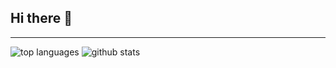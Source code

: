 ## Hi there 👋
<hr>

![top languages](https://github-readme-stats.vercel.app/api/top-langs/?username=MattGirolami)
![github stats](https://github-readme-stats.vercel.app/api?username=MattGirolami&show_icons=true&count_private=true&line_height=40)

<!--
**MattGirolami/MattGirolami** is a ✨ _special_ ✨ repository because its `README.md` (this file) appears on your GitHub profile.

Here are some ideas to get you started:

- 🔭 I’m currently working on ...
- 🌱 I’m currently learning ...
- 👯 I’m looking to collaborate on ...
- 🤔 I’m looking for help with ...
- 💬 Ask me about ...
- 📫 How to reach me: ...
- 😄 Pronouns: ...
- ⚡ Fun fact: ...
-->
